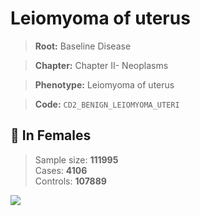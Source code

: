 # Leiomyoma of uterus

> **Root:** Baseline Disease  

> **Chapter:** Chapter II- Neoplasms  

> **Phenotype:** Leiomyoma of uterus  

> **Code:** `CD2_BENIGN_LEIOMYOMA_UTERI`

## 👩 In Females  
> Sample size: **111995**  
> Cases: **4106**  
> Controls: **107889**
<img src="/Disease/Figures/ALL/Baseline/CD2_BENIGN_LEIOMYOMA_UTERI.png"/>
<CsvTable src="/Disease_Data/ALL/Baseline/LG_CD2_BENIGN_LEIOMYOMA_UTERI.csv" label="🔍 View full results" />
